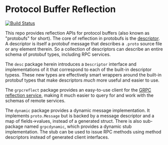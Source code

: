 # Protocol Buffer Reflection
[![Build Status](https://travis-ci.org/jhump/protoreflect.svg?branch=master)](https://travis-ci.org/jhump/protoreflect/branches)

This repo provides reflection APIs for protocol buffers (also known as "protobufs" for short).
The core of reflection in protobufs is the [descriptor](https://github.com/google/protobuf/blob/199d82fde1734ab5bc931cd0de93309e50cd7ab9/src/google/protobuf/descriptor.proto).
A descriptor is itself a protobuf message that describes a `.proto` source file or any element
therein. So a collection of descriptors can describe an entire schema of protobuf types, including
RPC services.

The `desc` package herein introduces a `Descriptor` interface and implementations of it that
correspond to each of the built-in descriptor typess. These new types are effectively smart
wrappers around the built-in protobuf types that make descriptors *much* more useful and easier
to use.

The `grpcreflect` package provides an easy-to-use client for the
[GRPC reflection service](https://github.com/grpc/grpc-go/blob/6bd4f6eb1ea9d81d1209494242554dcde44429a4/reflection/grpc_reflection_v1alpha/reflection.proto#L36),
making it much easier to query for and work with the schemas of remote services.

The `dynamic` package provides a dynamic message implementation. It implements `proto.Message` but is backed by a message descriptor and a map of fields->values, instead of a generated struct. There is also sub-package named `grpcdynamic`, which provides a dynamic stub implementation. The stub can be used to issue RPC methods using method descriptors instead of generated client interfaces.
